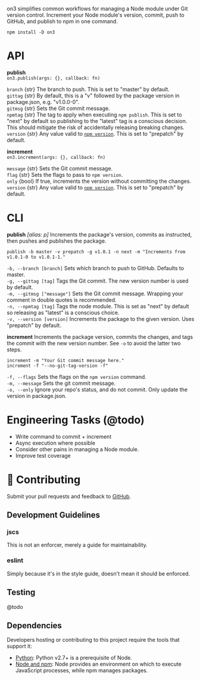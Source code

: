 on3 simplifies common workflows for managing a Node module under Git version control. Increment your Node module's version, commit, push to GitHub, and publish to npm in one command.

`npm install -D on3`

# API
**publish**  
`on3.publish(args: {}, callback: fn)`  

`branch` {str} The branch to push. This is set to "master" by default.  
`gittag` {str} By default, this is a "v" followed by the package version in package.json, e.g. "v1.0.0-0".  
`gitmsg` {str} Sets the Git commit message.  
`npmtag` {str} The tag to apply when executing `npm publish`. This is set to "next" by default so publishing to the "latest" tag is a conscious decision. This should mitigate the risk of accidentally releasing breaking changes.  
`version` {str} Any value valid to [`npm version`](https://docs.npmjs.com/cli/version). This is set to "prepatch" by default.

**increment**  
`on3.increment(args: {}, callback: fn)`  

`message` {str} Sets the Git commit message.  
`flag` {str} Sets the flags to pass to `npm version`.  
`only` {bool} If true, increments the version without committing the changes.  
`version` {str} Any value valid to [`npm version`](https://docs.npmjs.com/cli/version). This is set to "prepatch" by default.

# CLI
**publish** _[alias: p]_ Increments the package's version, commits as instructed, then pushes and publishes the package.

  `publish -b master -v prepatch -g v1.0.1 -n next -m "Increments from v1.0.1-0 to v1.0.1-1."`

`-b, --branch [branch]` Sets which branch to push to GitHub. Defaults to master.  
`-g, --gittag [tag]` Tags the Git commit. The new version number is used by default.  
`-m, --gitmsg ["message"]` Sets the Git commit message. Wrapping your comment in double quotes is recommended.  
`-n, --npmtag [tag]` Tags the node module. This is set as "next" by default so releasing as "latest" is a conscious choice.  
`-v, --version [version]` Increments the package to the given version. Uses "prepatch" by default.

**increment** Increments the package version, commits the changes, and tags the commit with the new version number. See `-o` to avoid the latter two steps.

  `increment -m "Your Git commit message here."`  
  `increment -f "--no-git-tag-version -f"`  

`-f, --flags` Sets the flags on the `npm version` command.  
`-m, --message` Sets the git commit message.  
`-o, --only` Ignore your repo's status, and do not commit. Only update the version in package.json.  

# Engineering Tasks (@todo)
- Write command to commit + increment
- Async execution where possible
- Consider other pains in managing a Node module. 
- Improve test coverage

# :wrench: Contributing
Submit your pull requests and feedback to [GitHub](https://github.com/luzmcosta/on3/issues).

## Development Guidelines

### jscs
This is not an enforcer, merely a guide for maintainability.

### eslint
Simply because it's in the style guide, doesn't mean it should be enforced.

## Testing
@todo

##  Dependencies
Developers hosting or contributing to this project require the tools that support it:

* [Python](https://www.python.org/): Python v2.7+ is a prerequisite of Node.
* [Node and npm](http://nodejs.org/): Node provides an environment on which to execute JavaScript processes, while npm manages packages.
